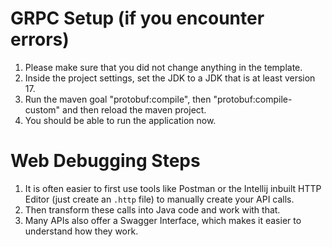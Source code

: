 # GRPC Setup (if you encounter errors)

1. Please make sure that you did not change anything in the template.
2. Inside the project settings, set the JDK to a JDK that is at least version 17.
3. Run the maven goal "protobuf:compile", then "protobuf:compile-custom" and then reload the maven project.
4. You should be able to run the application now.

# Web Debugging Steps

1. It is often easier to first use tools like Postman or the Intellij inbuilt HTTP Editor (just create an `.http` file) to manually create your API calls.
2. Then transform these calls into Java code and work with that.
3. Many APIs also offer a Swagger Interface, which makes it easier to understand how they work.
